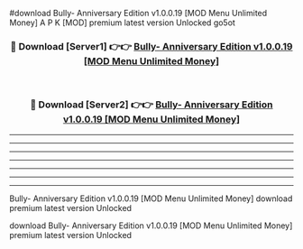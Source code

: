 #download Bully- Anniversary Edition v1.0.0.19 [MOD Menu Unlimited Money] A P K [MOD] premium latest version Unlocked go5ot 



<div align="center">
<h3>🔴 Download [Server1] 👉👉 <a href="https://apkdownload3.web.app/">Bully- Anniversary Edition v1.0.0.19 [MOD Menu Unlimited Money]</a></h3><br>

<h3>🔴 Download [Server2] 👉👉 <a href="https://apkdownload3.web.app/">Bully- Anniversary Edition v1.0.0.19 [MOD Menu Unlimited Money]</a></h3>
</div>





----------------------------------------------------------

----------------------------------------------------------

----------------------------------------------------------

----------------------------------------------------------

----------------------------------------------------------

----------------------------------------------------------

----------------------------------------------------------

Bully- Anniversary Edition v1.0.0.19 [MOD Menu Unlimited Money] download premium latest version Unlocked

download Bully- Anniversary Edition v1.0.0.19 [MOD Menu Unlimited Money] premium latest version Unlocked

